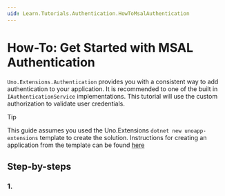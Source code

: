 ```yaml
---
uid: Learn.Tutorials.Authentication.HowToMsalAuthentication
---
```

# How-To: Get Started with MSAL Authentication

`Uno.Extensions.Authentication` provides you with a consistent way to add authentication to your application. It is recommended to one of the built in `IAuthenticationService` implementations. This tutorial will use the custom authorization to validate user credentials.

> [!TIP]
> This guide assumes you used the Uno.Extensions `dotnet new unoapp-extensions` template to create the solution. Instructions for creating an application from the template can be found [here](xref:Overview.Extensions)

## Step-by-steps

### 1. 